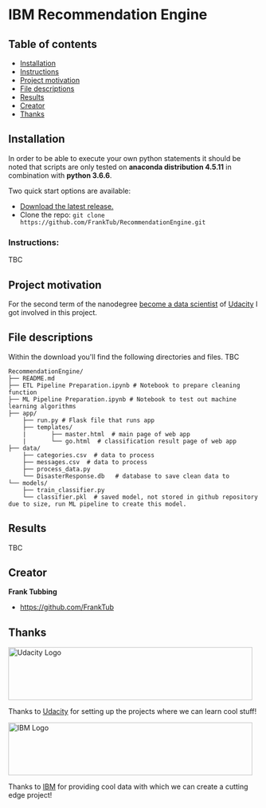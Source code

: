 # IBM Recommendation Engine

## Table of contents

- [Installation](#installation)
- [Instructions](#instructions)
- [Project motivation](#project-motivation)
- [File descriptions](#file-descriptions)
- [Results](#results)
- [Creator](#creator)
- [Thanks](#thanks)


## Installation

In order to be able to execute your own python statements it should be noted that scripts are only tested on **anaconda distribution 4.5.11** in combination with **python 3.6.6**. 

Two quick start options are available:
- [Download the latest release.](https://github.com/FrankTub/RecommendationEngine/zipball/master/)
- Clone the repo: `git clone https://github.com/FrankTub/RecommendationEngine.git`

### Instructions:
TBC

## Project motivation
For the second term of the nanodegree [become a data scientist](https://eu.udacity.com/course/data-scientist-nanodegree--nd025) of [Udacity](https://eu.udacity.com/) I got involved in this project.

## File descriptions

Within the download you'll find the following directories and files.
TBC
```text
RecommendationEngine/
├── README.md
├── ETL Pipeline Preparation.ipynb # Notebook to prepare cleaning function
├── ML Pipeline Preparation.ipynb # Notebook to test out machine learning algorithms
├── app/
    ├──	run.py # Flask file that runs app
    ├── templates/
    |       ├──	master.html  # main page of web app
    |       └── go.html  # classification result page of web app  
├── data/
    ├── categories.csv  # data to process
    ├──	messages.csv  # data to process
    ├── process_data.py
    └── DisasterResponse.db   # database to save clean data to
└── models/
    ├── train_classifier.py
    └──	classifier.pkl  # saved model, not stored in github repository due to size, run ML pipeline to create this model.
```

## Results
TBC

## Creator

**Frank Tubbing**

- <https://github.com/FrankTub>


## Thanks

<a href="https://eu.udacity.com/">
  <img src="https://eu.udacity.com/assets/iridium/images/core/header/udacity-wordmark.svg" alt="Udacity Logo" width="490" height="106">
</a>

Thanks to [Udacity](https://eu.udacity.com/) for setting up the projects where we can learn cool stuff!

<a href="https://www.ibm.com">
  <img src="https://www.7men.nl/wp-content/uploads/2015/12/IBM-banner.jpg" alt="IBM Logo" width="490" height="106">
</a>

Thanks to [IBM](https://www.ibm.com) for providing cool data with which we can create a cutting edge project!
